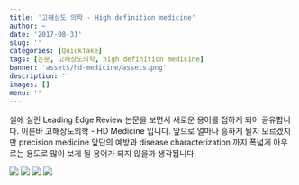 ```yaml
---
title: '고해상도 의학 - High definition medicine'
author: ~
date: '2017-08-31'
slug: ''
categories: [QuickTake]
tags: [논문, 고해상도의학, high definition medicine]
banner: 'assets/hd-medicine/assets.png'
description: ''
images: []
menu: ''
---
```


셀에 실린 Leading Edge Review 논문을 보면서 새로운 용어를 접하게 되어 공유합니다. 이른바 고해상도의학 - HD Medicine 입니다. 앞으로 얼마나 흥하게 될지 모르겠지만 precision medicine 앞단의 예방과 disease characterization 까지 폭넓게 아우르는 용도로 많이 보게 될 용어가 되지 않을까 생각됩니다. 

<!--more-->

![](assets/hd-medicine/assets.png)
![](assets/hd-medicine/assets-2.png)
![](assets/hd-medicine/assets-3.png)
![](assets/hd-medicine/assets-4.png)